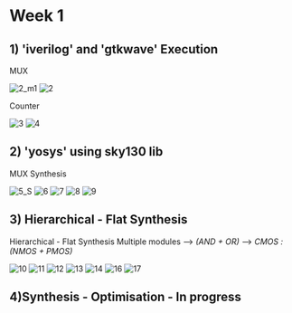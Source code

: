 
# Week 1 
## 1) 'iverilog' and 'gtkwave' Execution

MUX 

![2_m1](https://github.com/adhiiiii/Hardware-Design---VLSI/assets/47310995/a8aaee18-dad3-4dd6-b2c7-3447934aa6e4)
![2](https://github.com/adhiiiii/Hardware-Design---VLSI/assets/47310995/e03d17cf-1349-4c03-a882-102e317ec51f)

Counter

![3](https://github.com/adhiiiii/Hardware-Design---VLSI/assets/47310995/6d20e694-f69b-4ab2-9572-f8d363379ea6)
![4](https://github.com/adhiiiii/Hardware-Design---VLSI/assets/47310995/748f250c-3926-4e8a-97f0-2c1fad6bc792)

## 2) 'yosys' using sky130 lib

MUX Synthesis

![5_S](https://github.com/adhiiiii/Hardware-Design---VLSI/assets/47310995/3862fac0-c12e-4141-838a-dbc736b5e775)
![6](https://github.com/adhiiiii/Hardware-Design---VLSI/assets/47310995/c5155e34-5eca-44f2-aedb-1d913fa6ac3b)
![7](https://github.com/adhiiiii/Hardware-Design---VLSI/assets/47310995/e21a3b9f-f667-4677-a569-6a626d884cbb)
![8](https://github.com/adhiiiii/Hardware-Design---VLSI/assets/47310995/e555a578-1f9a-4928-a4be-e6ec01889355)
![9](https://github.com/adhiiiii/Hardware-Design---VLSI/assets/47310995/383fb14a-4f13-4788-a600-e97c918ba6f5)

## 3) Hierarchical - Flat Synthesis
Hierarchical - Flat Synthesis
Multiple modules --> _(AND + OR)_ --> _CMOS :(NMOS + PMOS)_

![10](https://github.com/adhiiiii/Hardware-Design---VLSI/assets/47310995/22f4faba-d2c8-4c19-a97f-759633ab5182)
![11](https://github.com/adhiiiii/Hardware-Design---VLSI/assets/47310995/1a90b9c6-2e9d-4184-b64d-3052dc4e3194)
![12](https://github.com/adhiiiii/Hardware-Design---VLSI/assets/47310995/ccec0584-331f-4983-8bef-fb72dee8e9ba)
![13](https://github.com/adhiiiii/Hardware-Design---VLSI/assets/47310995/6c94c9e0-b2fa-4f78-8296-6cf49293f807)
![14](https://github.com/adhiiiii/Hardware-Design---VLSI/assets/47310995/7d4669a4-aa18-4ffb-ae3b-04c7576d1e83)
![16](https://github.com/adhiiiii/Hardware-Design---VLSI/assets/47310995/13e6ed2b-54fe-459e-a3e9-a3b0e8abe94e)
![17](https://github.com/adhiiiii/Hardware-Design---VLSI/assets/47310995/536c31b5-80f0-464c-bd15-6fc4b37b9ac8)

## 4)Synthesis - Optimisation - In progress
